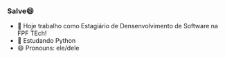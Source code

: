 ### Salve😄

- 🔭 Hoje trabalho como Estagiário de Densenvolvimento de Software na FPF TEch!
- 🌱 Estudando Python
- 😄 Pronouns: ele/dele

